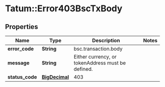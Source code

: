 # Tatum::Error403BscTxBody

## Properties
Name | Type | Description | Notes
------------ | ------------- | ------------- | -------------
**error_code** | **String** | bsc.transaction.body | 
**message** | **String** | Either currency, or tokenAddress must be defined. | 
**status_code** | [**BigDecimal**](BigDecimal.md) | 403 | 

